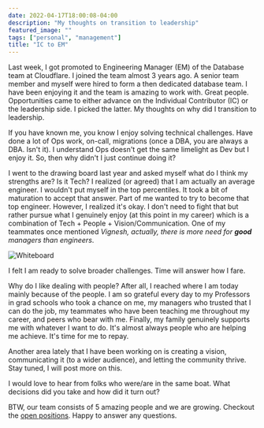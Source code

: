 ```yaml
---
date: 2022-04-17T18:00:08-04:00
description: "My thoughts on transition to leadership"
featured_image: ""
tags: ["personal", "management"]
title: "IC to EM"
---
```


Last week, I got promoted to Engineering Manager (EM) of the Database team at Cloudflare. I joined the team almost 3 years ago. A senior team member and myself were hired to form a then dedicated database team. I have been enjoying it and the team is amazing to work with. Great people. Opportunities came to either advance on the Individual Contributor (IC) or the leadership side. I picked the latter. My thoughts on why did I transition to leadership.

If you have known me, you know I enjoy solving technical challenges. Have done a lot of Ops work, on-call, migrations (once a DBA, you are always a DBA. Isn't it). I understand Ops doesn't get the same limelight as Dev but I enjoy it. So, then why didn't I just continue doing it?

I went to the drawing board last year and asked myself what do I think my strengths are? Is it Tech? I realized (or agreed) that I am actually an average engineer. I wouldn't put myself in the top percentiles. It took a bit of maturation to accept that answer. Part of me wanted to try to become that top engineer. However, I realized it's okay. I don't need to fight that but rather pursue what I genuinely enjoy (at this point in my career) which is a combination of Tech + People + Vision/Communication. One of my teammates once mentioned *Vignesh, actually, there is more need for **good** managers than engineers*.

![Whiteboard](/images/IC-to-EM.jpg)

I felt I am ready to solve broader challenges. Time will answer how I fare.

Why do I like dealing with people? After all, I reached where I am today mainly because of the people. I am so grateful every day to my Professors in grad schools who took a chance on me, my managers who trusted that I can do the job, my teammates who have been teaching me throughout my career, and peers who bear with me. Finally, my family genuinely supports me with whatever I want to do.  It's almost always people who are helping me achieve. It's time for me to repay.

Another area lately that I have been working on is creating a vision, communicating it (to a wider audience), and letting the community thrive. Stay tuned, I will post more on this.

I would love to hear from folks who were/are in the same boat. What decisions did you take and how did it turn out?

BTW, our team consists of 5 amazing people and we are growing. Checkout the [open positions](https://boards.greenhouse.io/cloudflare/jobs/3585928). Happy to answer any questions.